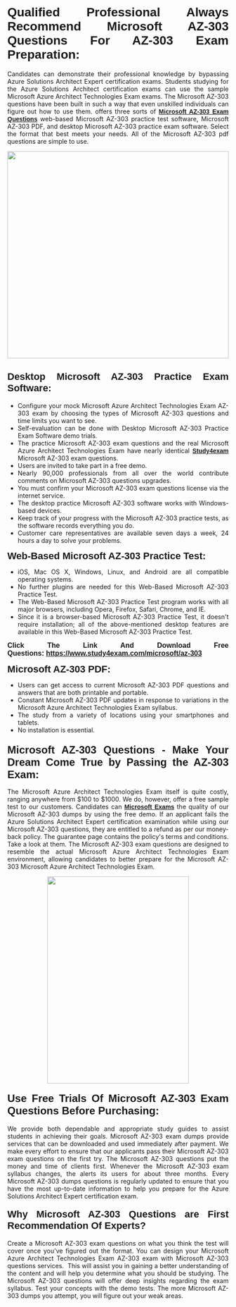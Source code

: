 <h1 style="text-align: justify;"><span style="font-family:Verdana,Geneva,sans-serif;"><strong>Qualified Professional Always Recommend Microsoft AZ-303 Questions For AZ-303 Exam Preparation:</strong></span></h1>

<p style="text-align: justify;">Candidates can demonstrate their professional knowledge by bypassing Azure Solutions Architect Expert certification exams. Students studying for the Azure Solutions Architect certification exams can use the sample Microsoft Azure Architect Technologies Exam exams. The Microsoft AZ-303 questions have been built in such a way that even unskilled individuals can figure out how to use them. offers three sorts of <a href="https://www.study4exam.com/microsoft/az-303"><span style="font-family:Verdana,Geneva,sans-serif;"><strong>Microsoft AZ-303 Exam Questions</strong></span></a> web-based Microsoft AZ-303 practice test software, Microsoft AZ-303 PDF, and desktop Microsoft AZ-303 practice exam software. Select the format that best meets your needs. All of the Microsoft AZ-303 pdf questions are simple to use.</p>

<p style="text-align: justify;"><a href="https://www.study4exam.com/microsoft/az-303"><img alt="" src="https://lh3.googleusercontent.com/pw/AM-JKLWyZpIQ0aIkfIyIbfUPGjZUh9qzz_kEk5RQLLa1Ffk6zlfHeVNyBGzR2ChVBfJFdRCu2HSxQoY7qwgGNqYCcDhg4BDPSQC4_r1Lvt5LrVxcXJb-7gUYJ0C1j1XwacQik8iOf4NNB6rzl0eJTUoRr7yL=w1155-h649-no?authuser=0" style="width: 100%; height: 470px;" /></a></p>

<h2 style="text-align: justify;"><span style="font-family:Verdana,Geneva,sans-serif;"><strong><span style="font-size:22px;">Desktop Microsoft AZ-303 Practice Exam Software:</span></strong></span></h2>

<ul>
	<li style="text-align: justify;">Configure your mock Microsoft Azure Architect Technologies Exam AZ-303 exam by choosing the types of Microsoft AZ-303 questions and time limits you want to see.</li>
	<li style="text-align: justify;">Self-evaluation can be done with Desktop Microsoft AZ-303 Practice Exam Software demo trials.</li>
	<li style="text-align: justify;">The practice Microsoft AZ-303 exam questions and the real Microsoft Azure Architect Technologies Exam have nearly identical <a href="https://www.study4exam.com/"><span style="font-family:Verdana,Geneva,sans-serif;"><strong>Study4exam</strong></span></a> Microsoft AZ-303 exam questions.</li>
	<li style="text-align: justify;">Users are invited to take part in a free demo.</li>
	<li style="text-align: justify;">Nearly 90,000 professionals from all over the world contribute comments on Microsoft AZ-303 questions upgrades.</li>
	<li style="text-align: justify;">You must confirm your Microsoft AZ-303 exam questions license via the internet service.</li>
	<li style="text-align: justify;">The desktop practice Microsoft AZ-303 software works with Windows-based devices.</li>
	<li style="text-align: justify;">Keep track of your progress with the Microsoft AZ-303 practice tests, as the software records everything you do.</li>
	<li style="text-align: justify;">Customer care representatives are available seven days a week, 24 hours a day to solve your problems.</li>
</ul>

<p style="text-align: justify;"><strong><span style="font-size:22px;"><span style="font-family:Verdana,Geneva,sans-serif;">Web-Based Microsoft AZ-303 Practice Test:</span></span></strong></p>

<ul>
	<li style="text-align: justify;">iOS, Mac OS X, Windows, Linux, and Android are all compatible operating systems.</li>
	<li style="text-align: justify;">No further plugins are needed for this Web-Based Microsoft AZ-303 Practice Test.</li>
	<li style="text-align: justify;">The Web-Based Microsoft AZ-303 Practice Test program works with all major browsers, including Opera, Firefox, Safari, Chrome, and IE.</li>
	<li style="text-align: justify;">Since it is a browser-based Microsoft AZ-303 Practice Test, it doesn't require installation; all of the above-mentioned desktop features are available in this Web-Based Microsoft AZ-303 Practice Test.</li>
</ul>

<p style="text-align: justify;"><span style="font-size:16px;"><span style="font-family:Tahoma,Geneva,sans-serif;"><strong>Click The Link And Download Free Questions:</strong> <strong><a href="https://www.study4exam.com/microsoft/az-303">https://www.study4exam.com/microsoft/az-303</a></strong></span></span></p>

<p style="text-align: justify;"><strong><span style="font-size:22px;"><span style="font-family:Verdana,Geneva,sans-serif;">Microsoft AZ-303 PDF:</span></span></strong></p>

<ul>
	<li style="text-align: justify;">Users can get access to current Microsoft AZ-303 PDF questions and answers that are both printable and portable.</li>
	<li style="text-align: justify;">Constant Microsoft AZ-303 PDF updates in response to variations in the Microsoft Azure Architect Technologies Exam syllabus.</li>
	<li style="text-align: justify;">The study from a variety of locations using your smartphones and tablets.</li>
	<li style="text-align: justify;">No installation is essential.</li>
</ul>

<h3 style="text-align: justify;"><span style="font-family:Verdana,Geneva,sans-serif;"><strong><span style="font-size:24px;">Microsoft AZ-303 Questions - Make Your Dream Come True by Passing the AZ-303 Exam:</span></strong></span></h3>

<p style="text-align: justify;">The Microsoft Azure Architect Technologies Exam itself is quite costly, ranging anywhere from $100 to $1000. We do, however, offer a free sample test to our customers. Candidates can <a href="https://www.study4exam.com/microsoft-exams"><span style="font-family:Verdana,Geneva,sans-serif;"><strong>Microsoft Exams</strong></span></a> the quality of our Microsoft AZ-303 dumps by using the free demo. If an applicant fails the Azure Solutions Architect Expert certification examination while using our Microsoft AZ-303 questions, they are entitled to a refund as per our money-back policy. The guarantee page contains the policy's terms and conditions. Take a look at them. The Microsoft AZ-303 exam questions are designed to resemble the actual Microsoft Azure Architect Technologies Exam environment, allowing candidates to better prepare for the Microsoft AZ-303 Microsoft Azure Architect Technologies Exam.</p>

<p style="text-align: center;"><a href="https://www.study4exam.com/microsoft/az-303"><img alt="" src="https://lh3.googleusercontent.com/pw/AM-JKLVm1AFNQYt9HiIQSWFIDJ4-reoM0KdCdeB19EHN9L4Ujh8Y8RsoWphcOgh6e0EKC_wCXdk0e-HV9pMpYeOiLTHeEFzZkvxkcVneQPmtckPgQ6d6_1fl6pQAIG3hKRJVIJQCxUF7j94Vj7Q4_c_jN3oH=w972-h649-no?authuser=0" style="width: 80%; height: 470px;" /></a></p>

<h4 style="text-align: justify;"><span style="font-family:Verdana,Geneva,sans-serif;"><strong><span style="font-size:24px;">Use Free Trials Of Microsoft AZ-303 Exam Questions Before Purchasing:</span></strong></span></h4>

<p style="text-align: justify;">We provide both dependable and appropriate study guides to assist students in achieving their goals. Microsoft AZ-303 exam dumps provide services that can be downloaded and used immediately after payment. We make every effort to ensure that our applicants pass their Microsoft AZ-303 exam questions on the first try. The Microsoft AZ-303 questions put the money and time of clients first. Whenever the Microsoft AZ-303 exam syllabus changes, the alerts its users for about three months. Every Microsoft AZ-303 dumps questions is regularly updated to ensure that you have the most up-to-date information to help you prepare for the Azure Solutions Architect Expert certification exam.</p>

<h4 style="text-align: justify;"><strong><span style="font-family:Verdana,Geneva,sans-serif;"><span style="font-size:22px;">Why Microsoft AZ-303 Questions are First Recommendation Of Experts?</span></span></strong></h4>

<p style="text-align: justify;">Create a Microsoft AZ-303 exam questions on what you think the test will cover once you've figured out the format. You can design your Microsoft Azure Architect Technologies Exam AZ-303 exam with Microsoft AZ-303 questions services.  This will assist you in gaining a better understanding of the content and will help you determine what you should be studying. The Microsoft AZ-303 questions will offer deep insights regarding the exam syllabus. Test your concepts with the demo tests. The more Microsoft AZ-303 dumps you attempt, you will figure out your weak areas. </p>
